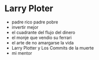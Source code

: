 # Larry Ploter

* padre rico padre pobre
* invertir mejor
* el cuadrante del flujo del dinero
* el monje que vendio su ferrari 
* el arte de no amargarse la vida 
* Larry Plotter y Los Commits de la muerte
* mi mentor

